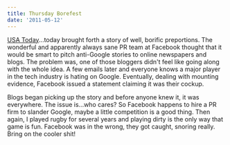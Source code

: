 ```yaml
---
title: Thursday Borefest
date: '2011-05-12'
---
```


[USA Today](http://www.usatoday.com/)...today brought forth a story of well,
borific preportions. The wonderful and apparently always sane PR team at
Facebook thought that it would be smart to pitch anti-Google stories to online
newspapers and blogs. The problem was, one of those bloggers didn't feel like
going along with the whole idea. A few emails later and everyone knows a major
player in the tech industry is hating on Google. Eventually, dealing with
mounting evidence, Facebook issued a statement claiming it was their cockup.

Blogs began picking up the story and before anyone knew it, it was everywhere.
The issue is...who cares? So Facebook happens to hire a PR firm to slander
Google, maybe a little competition is a good thing. Then again, I played rugby
for several years and playing dirty is the only way that game is fun. Facebook
was in the wrong, they got caught, snoring really. Bring on the cooler shit!
